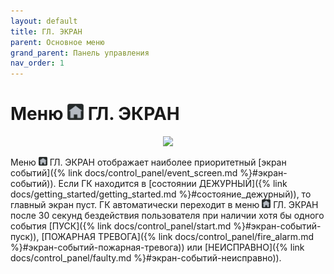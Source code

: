 ```yaml
---
layout: default
title: ГЛ. ЭКРАН
parent: Основное меню
grand_parent: Панель управления
nav_order: 1
---
```


# Меню <img src="../../assets/icons/menus/m_gl_ekran.png" width="26" height="26"> ГЛ. ЭКРАН

<p align="center">
<img src="../assets/images/main_screen.png">
</p>

Меню <img src="../../assets/icons/menus/m_gl_ekran.png" width="14" height="14"> ГЛ. ЭКРАН отображает наиболее приоритетный [экран событий]({% link docs/control_panel/event_screen.md %}#экран-событий)). Если ГК находится в [состоянии ДЕЖУРНЫЙ]({% link docs/getting_started/getting_started.md %}#состояние_дежурный)), то главный экран пуст.
ГК автоматически переходит в меню <img src="../../assets/icons/menus/m_gl_ekran.png" width="14" height="14"> ГЛ. ЭКРАН после 30 секунд бездействия пользователя при наличии хотя бы одного события [ПУСК]({% link docs/control_panel/start.md %}#экран-событий-пуск)), [ПОЖАРНАЯ ТРЕВОГА]({% link docs/control_panel/fire_alarm.md %}#экран-событий-пожарная-тревога)) или [НЕИСПРАВНО]({% link docs/control_panel/faulty.md %}#экран-событий-неисправно)).
